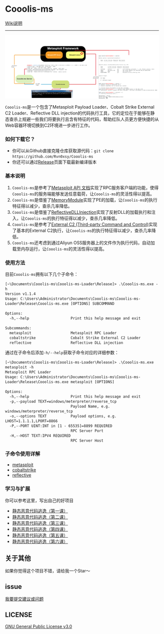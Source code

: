 # Cooolis-ms

[Wiki说明](https://github.com/Rvn0xsy/Cooolis-ms/wiki)

--------

![README](./Pic/view-1.png)


`Cooolis-ms`是一个包含了Metasploit Payload Loader、Cobalt Strike External C2 Loader、Reflective DLL injection的代码执行工具，它的定位在于能够在静态查杀上规避一些我们将要执行且含有特征的代码，帮助红队人员更方便快捷的从Web容器环境切换到C2环境进一步进行工作。

### 如何下载它？

- 你可以从Github直接克隆仓库获取源代码：`git clone https://github.com/Rvn0xsy/Cooolis-ms`
- 你还可以通过[Release](https://github.com/Rvn0xsy/Cooolis-ms/releases)页面下载最新编译版本

### 基本说明

1. `Cooolis-ms`是参考了[Metasploit API 文档](https://docs.rapid7.com/metasploit/standard-api-methods-reference/)实现了RPC服务客户端的功能，使得`Cooolis-ms`的服务端能够发送任意载荷，让`Cooolis-ms`的灵活性得以提高。
2. `Cooolis-ms`是借鉴了[MemoryModule](https://github.com/fancycode/MemoryModule)实现了PE的加载，让`Cooolis-ms`的执行特征得以减少，查杀几率降低。
3. `Cooolis-ms`是借鉴了[ReflectiveDLLInjection](https://github.com/stephenfewer/ReflectiveDLLInjection)实现了反射DLL的加载执行和注入，让`Cooolis-ms`的执行特征得以减少，查杀几率降低。
4. `Cooolis-ms`是参考了[External C2 (Third-party Command and Control)](https://cobaltstrike.com/help-externalc2)实现了基本的External C2执行，让`Cooolis-ms`的执行特征得以减少，查杀几率降低。
5. `Cooolis-ms`还考虑到通过Aliyun OSS服务器上的文件作为执行代码，自动加载至内存运行，让`Cooolis-ms`的灵活性得以提高。

### 使用方法

目前`Cooolis-ms`拥有以下几个子命令：

```
[~\Documents\Cooolis-ms\Cooolis-ms-Loader\Release]> .\Cooolis-ms.exe -h
Version v1.1.4
Usage: C:\Users\Administrator\Documents\Cooolis-ms\Cooolis-ms-Loader\Release\Cooolis-ms.exe [OPTIONS] SUBCOMMAND

Options:
  -h,--help                   Print this help message and exit

Subcommands:
  metasploit                  Metasploit RPC Loader
  cobaltstrike                Cobalt Strike External C2 Loader
  reflective                  Reflective DLL injection
```

通过在子命令后添加`-h/--help`获取子命令对应的详细参数：

```
[~\Documents\Cooolis-ms\Cooolis-ms-Loader\Release]> .\Cooolis-ms.exe metasploit -h
Metasploit RPC Loader
Usage: C:\Users\Administrator\Documents\Cooolis-ms\Cooolis-ms-Loader\Release\Cooolis-ms.exe metasploit [OPTIONS]

Options:
  -h,--help                   Print this help message and exit
  -p,--payload TEXT=windows/meterpreter/reverse_tcp
                              Payload Name, e.g. windows/meterpreter/reverse_tcp
  -o,--options TEXT           Payload options, e.g. LHOST=1.1.1.1,LPORT=8866
  -P,--PORT UINT:INT in [1 - 65535]=8899 REQUIRED
                              RPC Server Port
  -H,--HOST TEXT:IPV4 REQUIRED
                              RPC Server Host
```

### 子命令使用详解

- [metasploit](https://github.com/Rvn0xsy/Cooolis-ms/wiki/module-metasploit)
- [cobaltstrike](https://github.com/Rvn0xsy/Cooolis-ms/wiki/module-cobaltstrike)
- [reflective](https://github.com/Rvn0xsy/Cooolis-ms/wiki/module-reflective)



### 学习与扩展

你可以参考这里，写出自己的好项目

- [静态恶意代码逃逸（第一课）](https://payloads.online/archivers/2019-11-10/1)
- [静态恶意代码逃逸（第二课）](https://payloads.online/archivers/2019-11-10/2)
- [静态恶意代码逃逸（第三课）](https://payloads.online/archivers/2019-11-10/3)
- [静态恶意代码逃逸（第四课）](https://payloads.online/archivers/2019-11-10/4)
- [静态恶意代码逃逸（第五课）](https://payloads.online/archivers/2019-11-10/5)
- [静态恶意代码逃逸（第六课）](https://payloads.online/archivers/2020-01-02/1)

## 关于其他

如果你觉得这个项目不错，请给我一个Star～


## issue

[我要提交建议或问题](https://github.com/Rvn0xsy/Cooolis-ms/issues)

## LICENSE

[GNU General Public License v3.0](https://github.com/Rvn0xsy/Cooolis-ms/blob/master/LICENSE)

